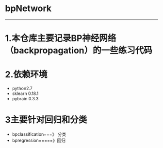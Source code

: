 # bpNetwork
****
# 1.本仓库主要记录BP神经网络（backpropagation）的一些练习代码

# 2.依赖环境
- python2.7
- sklearn 0.18.1
- pybrain 0.3.3
# 3主要针对回归和分类
- bpclassification===》 分类
- bpregression=====》回归